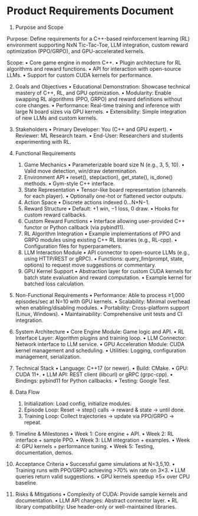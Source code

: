 # Product Requirements Document

1. Purpose and Scope

Purpose: Define requirements for a C++-based reinforcement learning (RL) environment supporting NxN Tic-Tac-Toe, LLM integration, custom reward optimization (PPO/GRPO), and GPU-accelerated kernels.

Scope:
	•	Core game engine in modern C++.
	•	Plugin architecture for RL algorithms and reward functions.
	•	API for interaction with open-source LLMs.
	•	Support for custom CUDA kernels for performance.

2. Goals and Objectives
	•	Educational Demonstration: Showcase technical mastery of C++, RL, and GPU optimization.
	•	Modularity: Enable swapping RL algorithms (PPO, GRPO) and reward definitions without core changes.
	•	Performance: Real-time training and inference with large N board sizes via GPU kernels.
	•	Extensibility: Simple integration of new LLMs and custom kernels.

3. Stakeholders
	•	Primary Developer: You (C++ and GPU expert).
	•	Reviewer: ML Research team.
	•	End-User: Researchers and students experimenting with RL.

4. Functional Requirements
	1.	Game Mechanics
	•	Parameterizable board size N (e.g., 3, 5, 10).
	•	Valid move detection, win/draw determination.
	2.	Environment API
	•	reset(), step(action), get_state(), is_done() methods.
	•	Gym-style C++ interface.
	3.	State Representation
	•	Tensor-like board representation (channels for each player).
	•	Optionally one-hot or flattened vector outputs.
	4.	Action Space
	•	Discrete actions indexed 0…N×N−1.
	5.	Reward Structure
	•	Default: +1 win, −1 loss, 0 draw.
	•	Hooks for custom reward callbacks.
	6.	Custom Reward Functions
	•	Interface allowing user-provided C++ functor or Python callback (via pybind11).
	7.	RL Algorithm Integration
	•	Example implementations of PPO and GRPO modules using existing C++ RL libraries (e.g., RL-cpp).
	•	Configuration files for hyperparameters.
	8.	LLM Interaction Module
	•	API connector to open-source LLMs (e.g., using HTTP/REST or gRPC).
	•	Functions: query_llm(prompt, state, options) to request move suggestions or commentary.
	9.	GPU Kernel Support
	•	Abstraction layer for custom CUDA kernels for batch state evaluation and reward computation.
	•	Example kernel for batched loss calculation.

5. Non-Functional Requirements
	•	Performance: Able to process ≥1,000 episodes/sec at N=10 with GPU kernels.
	•	Scalability: Minimal overhead when enabling/disabling modules.
	•	Portability: Cross-platform support (Linux, Windows).
	•	Maintainability: Comprehensive unit tests and CI integration.

6. System Architecture
	•	Core Engine Module: Game logic and API.
	•	RL Interface Layer: Algorithm plugins and training loop.
	•	LLM Connector: Network interface to LLM service.
	•	GPU Acceleration Module: CUDA kernel management and scheduling.
	•	Utilities: Logging, configuration management, serialization.

7. Technical Stack
	•	Language: C++17 (or newer).
	•	Build: CMake.
	•	GPU: CUDA 11+.
	•	LLM API: REST client (libcurl) or gRPC (grpc-cpp).
	•	Bindings: pybind11 for Python callbacks.
	•	Testing: Google Test.

8. Data Flow
	1.	Initialization: Load config, initialize modules.
	2.	Episode Loop: Reset → step() calls → reward & state → until done.
	3.	Training Loop: Collect trajectories → update via PPO/GRPO → repeat.

9. Timeline & Milestones
	•	Week 1: Core engine + API.
	•	Week 2: RL interface + sample PPO.
	•	Week 3: LLM integration + examples.
	•	Week 4: GPU kernels + performance tuning.
	•	Week 5: Testing, documentation, demos.

10. Acceptance Criteria
	•	Successful game simulations at N=3,5,10.
	•	Training runs with PPO/GRPO achieving >70% win rate on 3×3.
	•	LLM queries return valid suggestions.
	•	GPU kernels speedup ≥5× over CPU baseline.

11. Risks & Mitigations
	•	Complexity of CUDA: Provide sample kernels and documentation.
	•	LLM API changes: Abstract connector layer.
	•	RL library compatibility: Use header-only or well-maintained libraries.